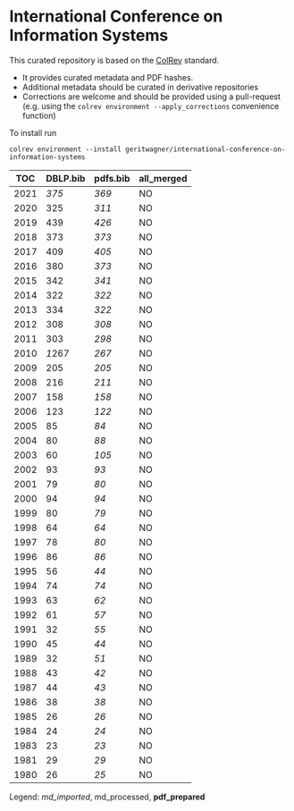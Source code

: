 # International Conference on Information Systems

This curated repository is based on the [ColRev](https://github.com/geritwagner/colrev_core) standard.

- It provides curated metadata and PDF hashes.
- Additional metadata should be curated in derivative repositories
- Corrections are welcome and should be provided using a pull-request (e.g. using the `colrev environment --apply_corrections` convenience function)

To install run

```
colrev environment --install geritwagner/international-conference-on-information-systems 
```

<!-- TABLE_SUMMARY -->

|TOC           |DBLP.bib        |pdfs.bib        |all_merged      |
|--------------|----------------|----------------|----------------|
|2021          |           *375*|           *369*|              NO|
|2020          |             325|           *311*|              NO|
|2019          |             439|           *426*|              NO|
|2018          |             373|           *373*|              NO|
|2017          |             409|           *405*|              NO|
|2016          |             380|           *373*|              NO|
|2015          |             342|           *341*|              NO|
|2014          |             322|           *322*|              NO|
|2013          |             334|           *322*|              NO|
|2012          |             308|           *308*|              NO|
|2011          |             303|           *298*|              NO|
|2010          |          *1*267|           *267*|              NO|
|2009          |             205|           *205*|              NO|
|2008          |             216|           *211*|              NO|
|2007          |             158|           *158*|              NO|
|2006          |             123|           *122*|              NO|
|2005          |              85|            *84*|              NO|
|2004          |              80|            *88*|              NO|
|2003          |              60|           *105*|              NO|
|2002          |              93|            *93*|              NO|
|2001          |              79|            *80*|              NO|
|2000          |              94|            *94*|              NO|
|1999          |              80|            *79*|              NO|
|1998          |              64|            *64*|              NO|
|1997          |              78|            *80*|              NO|
|1996          |              86|            *86*|              NO|
|1995          |              56|            *44*|              NO|
|1994          |              74|            *74*|              NO|
|1993          |              63|            *62*|              NO|
|1992          |              61|            *57*|              NO|
|1991          |              32|            *55*|              NO|
|1990          |              45|            *44*|              NO|
|1989          |              32|            *51*|              NO|
|1988          |              43|            *42*|              NO|
|1987          |              44|            *43*|              NO|
|1986          |              38|            *38*|              NO|
|1985          |              26|            *26*|              NO|
|1984          |              24|            *24*|              NO|
|1983          |              23|            *23*|              NO|
|1981          |              29|            *29*|              NO|
|1980          |              26|            *25*|              NO|

Legend: *md_imported*, md_processed, **pdf_prepared**

